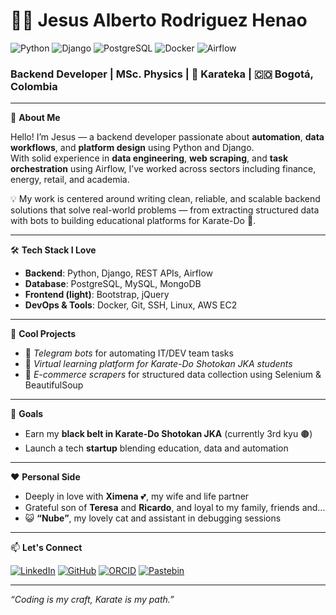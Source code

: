 # 👨‍💻 Jesus Alberto Rodriguez Henao

![Python](https://img.shields.io/badge/Python-3776AB?style=flat&logo=python&logoColor=white)
![Django](https://img.shields.io/badge/Django-092E20?style=flat&logo=django&logoColor=white)
![PostgreSQL](https://img.shields.io/badge/PostgreSQL-316192?style=flat&logo=postgresql&logoColor=white)
![Docker](https://img.shields.io/badge/Docker-2496ED?style=flat&logo=docker&logoColor=white)
![Airflow](https://img.shields.io/badge/Apache_Airflow-017CEE?style=flat&logo=apacheairflow&logoColor=white)

### Backend Developer | MSc. Physics | 🥋 Karateka | 🇨🇴 Bogotá, Colombia

---

🎯 **About Me**

Hello! I’m Jesus — a backend developer passionate about **automation**, **data workflows**, and **platform design** using Python and Django.  
With solid experience in **data engineering**, **web scraping**, and **task orchestration** using Airflow, I’ve worked across sectors including finance, energy, retail, and academia.

💡 My work is centered around writing clean, reliable, and scalable backend solutions that solve real-world problems — from extracting structured data with bots to building educational platforms for Karate-Do 🥋.

---

🛠 **Tech Stack I Love**
- **Backend**: Python, Django, REST APIs, Airflow
- **Database**: PostgreSQL, MySQL, MongoDB
- **Frontend (light)**: Bootstrap, jQuery
- **DevOps & Tools**: Docker, Git, SSH, Linux, AWS EC2

---

🚀 **Cool Projects**
<!-- - 📦 *cie-utils*: My own Python library published on [PyPI](https://pypi.org/project/cie-utils/) for image processing based on CIELAB color space.-->
- 🤖 *Telegram bots* for automating IT/DEV team tasks  
- 🥋 *Virtual learning platform for Karate-Do Shotokan JKA students*  
- 🛒 *E-commerce scrapers* for structured data collection using Selenium & BeautifulSoup  

---

🎯 **Goals**
- Earn my **black belt in Karate-Do Shotokan JKA** (currently 3rd kyu 🟤)  
- Launch a tech **startup** blending education, data and automation  

---

❤️ **Personal Side**
- Deeply in love with **Ximena** 💕, my wife and life partner  
- Grateful son of **Teresa** and **Ricardo**, and loyal to my family, friends and...  
- 😺 **“Nube”**, my lovely cat and assistant in debugging sessions  

---

📫 **Let's Connect**

[![LinkedIn](https://img.shields.io/badge/LinkedIn-jarh1992-blue?logo=linkedin)](https://linkedin.com/in/jarh1992)
[![GitHub](https://img.shields.io/badge/GitHub-jarh1992-181717?logo=github)](https://github.com/jarh1992)
[![ORCID](https://img.shields.io/badge/ORCID-0000--0002--0615--2465-a6ce39?logo=orcid&logoColor=white)](https://orcid.org/0000-0002-0615-2465)
[![Pastebin](https://img.shields.io/badge/Pastebin-31ph4n70m-yellow?logo=pastebin)](https://pastebin.com/u/31ph4n70m)

---

_“Coding is my craft, Karate is my path.”_
